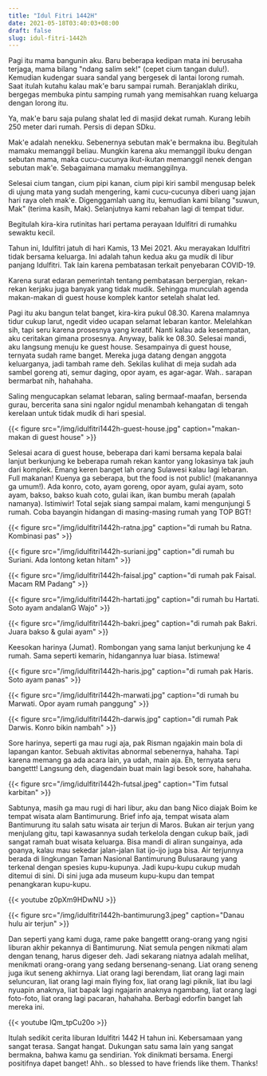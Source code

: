 ```yaml
---
title: "Idul Fitri 1442H"
date: 2021-05-18T03:40:03+08:00
draft: false
slug: idul-fitri-1442h
---
```



Pagi itu mama bangunin aku. Baru beberapa kedipan mata ini berusaha terjaga, mama bilang "ndang salim sek!" (cepet cium tangan dulu!). Kemudian kudengar suara sandal yang bergesek di lantai lorong rumah. Saat itulah kutahu kalau mak'e baru sampai rumah. Beranjaklah diriku, bergegas membuka pintu samping rumah yang memisahkan ruang keluarga dengan lorong itu.

Ya, mak'e baru saja pulang shalat Ied di masjid dekat rumah. Kurang lebih 250 meter dari rumah. Persis di depan SDku.

Mak'e adalah nenekku. Sebenernya sebutan mak'e bermakna ibu. Begitulah mamaku memanggil beliau. Mungkin karena aku memanggil ibuku dengan sebutan mama, maka cucu-cucunya ikut-ikutan memanggil nenek dengan sebutan mak'e. Sebagaimana mamaku memanggilnya.

Selesai cium tangan, cium pipi kanan, cium pipi kiri sambil mengusap belek di ujung mata yang sudah mengering, kami cucu-cucunya diberi uang jajan hari raya oleh mak'e. Digenggamlah uang itu, kemudian kami bilang "suwun, Mak" (terima kasih, Mak). Selanjutnya kami rebahan lagi di tempat tidur.

Begitulah kira-kira rutinitas hari pertama perayaan Idulfitri di rumahku sewaktu kecil.

Tahun ini, Idulfitri jatuh di hari Kamis, 13 Mei 2021. Aku merayakan Idulfitri tidak bersama keluarga. Ini adalah tahun kedua aku ga mudik di libur panjang Idulfitri. Tak lain karena pembatasan terkait penyebaran COVID-19.

Karena surat edaran pemerintah tentang pembatasan berpergian, rekan-rekan kerjaku juga banyak yang tidak mudik. Sehingga munculah agenda makan-makan di guest house komplek kantor setelah shalat Ied.

Pagi itu aku bangun telat banget, kira-kira pukul 08.30. Karena malamnya tidur cukup larut, ngedit video ucapan selamat lebaran kantor. Melelahkan sih, tapi seru karena prosesnya yang kreatif. Nanti kalau ada kesempatan, aku ceritakan gimana prosesnya. Anyway, balik ke 08.30. Selesai mandi, aku langsung menuju ke guest house. Sesampainya di guest house, ternyata sudah rame banget. Mereka juga datang dengan anggota keluarganya, jadi tambah rame deh. Sekilas kulihat di meja sudah ada sambel goreng ati, semur daging, opor ayam, es agar-agar. Wah.. sarapan bermarbat nih, hahahaha.

Saling mengucapkan selamat lebaran, saling bermaaf-maafan, bersenda gurau, bercerita sana sini ngalor ngidul menambah kehangatan di tengah kerelaan untuk tidak mudik di hari spesial.

{{< figure src="/img/idulfitri1442h-guest-house.jpg" caption="makan-makan di guest house" >}}

Selesai acara di guest house, beberapa dari kami bersama kepala balai lanjut berkunjung ke beberapa rumah rekan kantor yang lokasinya tak jauh dari komplek. Emang keren banget lah orang Sulawesi kalau lagi lebaran. Full makanan! Kuenya ga seberapa, but the food is not public! (makanannya ga umum!). Ada konro, coto, ayam goreng, opor ayam, gulai ayam, soto ayam, bakso, bakso kuah coto, gulai ikan, ikan bumbu merah (apalah namanya). Istimiwir! Total sejak siang sampai malam, kami mengunjungi 5 rumah. Coba bayangin hidangan di masing-masing rumah yang TOP BGT!

{{< figure src="/img/idulfitri1442h-ratna.jpg" caption="di rumah bu Ratna. Kombinasi pas" >}}

{{< figure src="/img/idulfitri1442h-suriani.jpg" caption="di rumah bu Suriani. Ada lontong ketan hitam" >}}

{{< figure src="/img/idulfitri1442h-faisal.jpg" caption="di rumah pak Faisal. Macam RM Padang" >}}

{{< figure src="/img/idulfitri1442h-hartati.jpg" caption="di rumah bu Hartati. Soto ayam andalanG Wajo" >}}

{{< figure src="/img/idulfitri1442h-bakri.jpeg" caption="di rumah pak Bakri. Juara bakso & gulai ayam" >}}

Keesokan harinya (Jumat). Rombongan yang sama lanjut berkunjung ke 4 rumah. Sama seperti kemarin, hidangannya luar biasa. Istimewa!

{{< figure src="/img/idulfitri1442h-haris.jpg" caption="di rumah pak Haris. Soto ayam panas" >}}

{{< figure src="/img/idulfitri1442h-marwati.jpg" caption="di rumah bu Marwati. Opor ayam rumah panggung" >}}

{{< figure src="/img/idulfitri1442h-darwis.jpg" caption="di rumah Pak Darwis. Konro bikin nambah" >}}

Sore harinya, seperti ga mau rugi aja, pak Risman ngajakin main bola di lapangan kantor. Sebuah aktivitas abnormal sebenernya, hahaha. Tapi karena memang ga ada acara lain, ya udah, main aja. Eh, ternyata seru bangettt! Langsung deh, diagendain buat main lagi besok sore, hahahaha.

{{< figure src="/img/idulfitri1442h-futsal.jpeg" caption="Tim futsal karbitan" >}}

Sabtunya, masih ga mau rugi di hari libur, aku dan bang Nico diajak Boim ke tempat wisata alam Bantimurung. Brief info aja, tempat wisata alam Bantimurung itu salah satu wisata air terjun di Maros. Bukan air terjun yang menjulang gitu, tapi kawasannya sudah terkelola dengan cukup baik, jadi sangat ramah buat wisata keluarga. Bisa mandi di aliran sungainya, ada goanya, kalau mau sekedar jalan-jalan liat ijo-ijo juga bisa. Air terjunnya berada di lingkungan Taman Nasional Bantimurung Bulusaraung yang terkenal dengan spesies kupu-kupunya. Jadi kupu-kupu cukup mudah ditemui di sini. Di sini juga ada museum kupu-kupu dan tempat penangkaran kupu-kupu.

{{< youtube z0pXm9HDwNU >}}

{{< figure src="/img/idulfitri1442h-bantimurung3.jpeg" caption="Danau hulu air terjun" >}}

Dan seperti yang kami duga, rame pake bangettt orang-orang yang ngisi liburan akhir pekannya di Bantimurung. Niat semula pengen nikmati alam dengan tenang, harus digeser deh. Jadi sekarang niatnya adalah melihat, menikmati orang-orang yang sedang bersenang-senang. Liat orang seneng juga ikut seneng akhirnya. Liat orang lagi berendam, liat orang lagi main seluncuran, liat orang lagi main flying fox, liat orang lagi piknik, liat ibu lagi nyuapin anaknya, liat bapak lagi ngajarin anaknya ngambang, liat orang lagi foto-foto, liat orang lagi pacaran, hahahaha. Berbagi edorfin banget lah mereka ini.

{{< youtube lQm_tpCu20o >}}

Itulah sedikit cerita liburan Idulfitri 1442 H tahun ini. Kebersamaan yang sangat terasa. Sangat hangat. Dukungan satu sama lain yang sangat bermakna, bahwa kamu ga sendirian. Yok dinikmati bersama. Energi positifnya dapet banget! Ahh.. so blessed to have friends like them. Thanks!